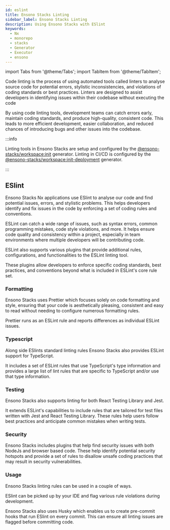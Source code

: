 ```yaml
---
id: eslint
title: Ensono Stacks Linting
sidebar_label: Ensono Stacks Linting
description: Using Ensono Stacks with ESlint
keywords:
  - Nx
  - monorepo
  - stacks
  - Generator
  - Executor
  - ensono
---
```


import Tabs from '@theme/Tabs';
import TabItem from '@theme/TabItem';

Code linting is the process of using automated tools called linters to analyse source code for potential errors, stylistic inconsistencies, and violations of coding standards or best practices. Linters are designed to assist developers in identifying issues within their codebase without executing the code

By using code linting tools, development teams can catch errors early, maintain coding standards, and produce high-quality, consistent code. This leads to more efficient development, easier collaboration, and reduced chances of introducing bugs and other issues into the codebase.

:::info

Linting tools in Ensono Stacks are setup and configured by the [@ensono-stacks/workspace:init](/docs/getting_started/workspace/ensono-stacks-workspace#ensono-stacksworkspaceinit) generator. Linting in CI/CD is configured by the [@ensono-stacks/workspace:init-deployment](/docs/getting_started/workspace/ensono-stacks-workspace#ensono-stacksworkspaceinit-deployment) generator.

:::

## ESlint

Ensono Stacks Nx applications use ESlint to analyse our code and find potential issues, errors, and stylistic problems. This helps developers identify and fix issues in the code by enforcing a set of coding rules and conventions.

ESLint can catch a wide range of issues, such as syntax errors, common programming mistakes, code style violations, and more. It helps ensure code quality and consistency within a project, especially in team environments where multiple developers will be contributing code.

ESLint also supports various plugins that provide additional rules, configurations, and functionalities to the ESLint linting tool.

These plugins allow developers to enforce specific coding standards, best practices, and conventions beyond what is included in ESLint's core rule set.

### Formatting

Ensono Stacks uses Prettier which focuses solely on code formatting and style, ensuring that your code is aesthetically pleasing, consistent and easy to read without needing to configure numerous formatting rules.

Prettier runs as an ESLint rule and reports differences as individual ESLint issues.

### Typescript

Along side ESlints standard linting rules Ensono Stacks also provides ESLint support for TypeScript.

It includes a set of ESLint rules that use TypeScript's type information and provides a large list of lint rules that are specific to TypeScript and/or use that type information.

### Testing

Ensono Stacks also supports linting for both React Testing Library and Jest.

It extends ESLint's capabilities to include rules that are tailored for test files written with Jest and React Testing Library.
These rules help users follow best practices and anticipate common mistakes when writing tests.

### Security

Ensono Stacks includes plugins that help find security issues with both NodeJs and browser based code.
These help identify potential security hotspots and provide a set of rules to disallow unsafe coding practices that may result in security vulnerabilities.

### Usage

Ensono Stacks linting rules can be used in a couple of ways.

ESlint can be picked up by your IDE and flag various rule violations during development.

Ensono Stacks also uses Husky which enables us to create pre-commit hooks that run ESlint on every commit.
This can ensure all linting issues are flagged before committing code.
